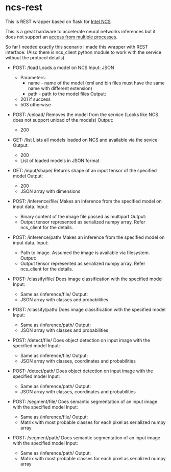 # ncs-rest

This is REST wrapper based on flask for [Intel NCS](https://software.intel.com/en-us/articles/run-intel-openvino-models-on-intel-neural-compute-stick-2)

This is a great hardware to accelerate neural networks inferences but it does not support an [access from multiple processes](https://docs.openvinotoolkit.org/2019_R1.1/_docs_IE_DG_supported_plugins_MYRIAD.html#supported_configuration_parameters").

So far I needed exactly this scenario I made this wrapper with REST interface:
(Also there is ncs_client python module to work with the service without the protocol details).
* POST: /load
  Loads a model on NCS
  Input: JSON 
    * Parameters:
      * name - name of the model (xml and bin files must have the same name with different extension)
      * path - path to the model files
  Output:
    * 201 if success
    * 503 otherwise
    
 * POST: /unload/<model>
   Removes the model from the service (Looks like NCS does not support unload of the models)
   Output: 
     * 200
 
 * GET: /list
   Lists all models loaded on NCS and available via the sevice
   Output:
     * 200
     * List of loaded models in JSON format
     
 * GET: /input/shape/<model> 
   Returns shape of an input tensor of the specified model
   Output:
     * 200
     * JSON array with dimensions 

* POST: /inference/file/<model>
  Makes an inference from the specified model on input data.
  Input:
    * Binary content of the image file passed as multipart
  Output:
    * Output tensor represented as serialized numpy array. Refer ncs_client for the details.
 
 * POST: /inference/path/<model>
  Makes an inference from the specified model on input data.
  Input:
    * Path to image. Assumed the image is available via filesystem.
  Output:
    * Output tensor represented as serialized numpy array. Refer ncs_client for the details.
 
 * POST: /classify/file/<model>
  Does image classification with the specified model
  Input:
    * Same as /inference/file/<model>
  Output:
    * JSON array with classes and probabilities
 
 * POST: /classify/path/<model>
  Does image classification with the specified model
  Input:
    * Same as /inference/path/<model>
  Output:
    * JSON array with classes and probabilities
 
 * POST: /detect/file/<model>
  Does object detection on input image with the specified model
  Input:
    * Same as /inference/file/<model>
  Output:
    * JSON array with classes, coordinates and probabilities
 
 * POST: /detect/path/<model>
  Does object detection on input image with the specified model
  Input:
    * Same as /inference/path/<model>
  Output:
    * JSON array with classes, coordinates and probabilities
 
 * POST: /segment/file/<model>
  Does semantic segmentation of an input image with the specified model
  Input:
    * Same as /inference/file/<model>
  Output:
    * Matrix with most probable classes for each pixel as serialized numpy array
 
 * POST: /segment/path/<model>
  Does semantic segmentation of an input image with the specified model
  Input:
    * Same as /inference/path/<model>
  Output:
    * Matrix with most probable classes for each pixel as serialized numpy array
